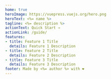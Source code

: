 ```yaml
---
home: true
heroImage: https://vuepress.vuejs.org/hero.png
heroText: <%= name %>
tagline: <%= description %>
actionText: Quick Start →
actionLink: /guide/
features:
- title: Feature 1 Title
  details: Feature 1 Description
- title: Feature 2 Title
  details: Feature 2 Description
- title: Feature 3 Title
  details: Feature 3 Description
footer: Made by <%= author %> with ❤️
---
```


